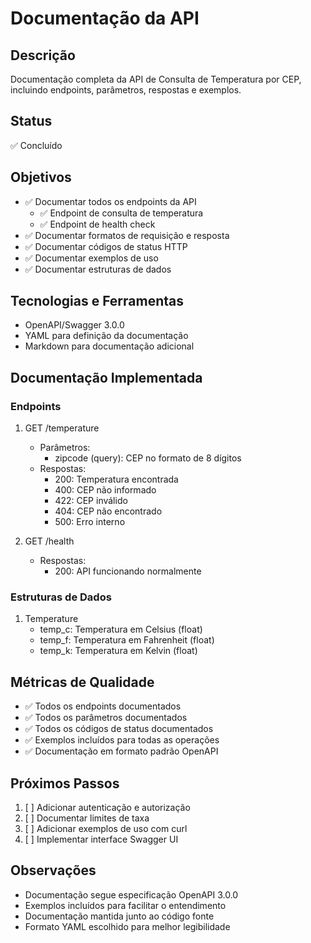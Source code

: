 # Documentação da API

## Descrição

Documentação completa da API de Consulta de Temperatura por CEP, incluindo endpoints, parâmetros, respostas e exemplos.

## Status

✅ Concluído

## Objetivos

- ✅ Documentar todos os endpoints da API
  - ✅ Endpoint de consulta de temperatura
  - ✅ Endpoint de health check
- ✅ Documentar formatos de requisição e resposta
- ✅ Documentar códigos de status HTTP
- ✅ Documentar exemplos de uso
- ✅ Documentar estruturas de dados

## Tecnologias e Ferramentas

- OpenAPI/Swagger 3.0.0
- YAML para definição da documentação
- Markdown para documentação adicional

## Documentação Implementada

### Endpoints

1. GET /temperature

   - Parâmetros:
     - zipcode (query): CEP no formato de 8 dígitos
   - Respostas:
     - 200: Temperatura encontrada
     - 400: CEP não informado
     - 422: CEP inválido
     - 404: CEP não encontrado
     - 500: Erro interno

2. GET /health
   - Respostas:
     - 200: API funcionando normalmente

### Estruturas de Dados

1. Temperature
   - temp_c: Temperatura em Celsius (float)
   - temp_f: Temperatura em Fahrenheit (float)
   - temp_k: Temperatura em Kelvin (float)

## Métricas de Qualidade

- ✅ Todos os endpoints documentados
- ✅ Todos os parâmetros documentados
- ✅ Todos os códigos de status documentados
- ✅ Exemplos incluídos para todas as operações
- ✅ Documentação em formato padrão OpenAPI

## Próximos Passos

1. [ ] Adicionar autenticação e autorização
2. [ ] Documentar limites de taxa
3. [ ] Adicionar exemplos de uso com curl
4. [ ] Implementar interface Swagger UI

## Observações

- Documentação segue especificação OpenAPI 3.0.0
- Exemplos incluídos para facilitar o entendimento
- Documentação mantida junto ao código fonte
- Formato YAML escolhido para melhor legibilidade

